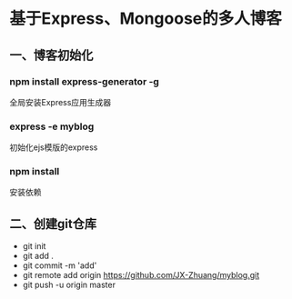 # 基于Express、Mongoose的多人博客
## 一、博客初始化
### npm install express-generator -g
全局安装Express应用生成器
### express -e myblog
初始化ejs模版的express
### npm install
安装依赖
## 二、创建git仓库
* git init
* git add .
* git commit -m 'add'
* git remote add origin https://github.com/JX-Zhuang/myblog.git
* git push -u origin master